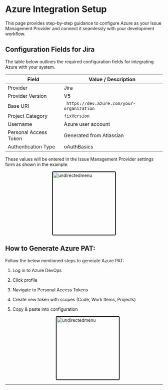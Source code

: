 # Azure Integration Setup

This page provides step-by-step guidance to configure Azure  as your Issue Management Provider and connect it seamlessly with your development workflow.  

## Configuration Fields for Jira

The table below outlines the required configuration fields for integrating Azure with your system.

| Field                 | Value / Description                            |
| --------------------- | ---------------------------------------------- |
| Provider              | Jira                                           |
| Provider Version      | V5                            |
| Base URI              | ` https://dev.azure.com/your-organization` |
| Project Category      | `fixVersion`                                   |
| Username              | Azure user account                              |
| Personal Access Token | Generated from Atlassian                       |
| Authentication Type   | oAuthBasics                                    |

These values will be entered in the Issue Management Provider settings form as shown in the example.

   <div style="text-align: left;">
      <img src="./assets/91.png"
       alt="undirectedmenu"
       style="height: 200px; margin: auto; display: block; cursor: zoom-in;
              border: 2px solid #000000; border-radius: 4px;"
       onclick="this.style.height='400px'; this.style.cursor='zoom-out';"
       ondblclick="this.style.height='200px'; this.style.cursor='zoom-in';">
      </div>

## How to Generate Azure PAT:

Follow the below mentioned steps to generate Azure PAT:

1. Log in to Azure DevOps
2. Click profile 
4. Navigate to Personal Access Tokens
3. Create new token with scopes (Code, Work Items, Projects)
4. Copy & paste into configuration

    <div style="text-align: left;">
      <img src="./assets/previewfeature.png"
       alt="undirectedmenu"
       style="height: 200px; margin: auto; display: block; cursor: zoom-in;
              border: 2px solid #000000; border-radius: 4px;"
       onclick="this.style.height='400px'; this.style.cursor='zoom-out';"
       ondblclick="this.style.height='200px'; this.style.cursor='zoom-in';">
      </div>

---
<br>